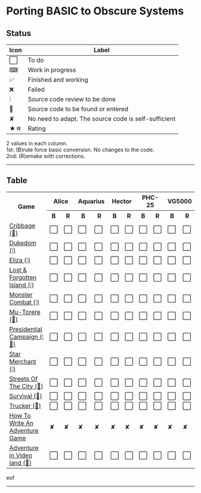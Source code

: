 # Porting BASIC to Obscure Systems

## Status

| Icon | Label          |
|------|----------------|
| ⬜️   | To do         |
| ⌨  | Work in progress  |
| ✅ | Finished and working |
| ❌ | Failed |
| ❕ | Source code review to be done |
| 📝 | Source code to be found or entered |
| ✘ | No need to adapt. The source code is self-sufficient |
| ★☆ | Rating |

2 values in each column.\
1st: (B)rute force basic conversion. No changes to the code.\
2nd: (R)emake with corrections.

___
## Table

<table>
    <tr>
        <th rowspan="2" style="text-align: center;">Game</th>
        <th colspan="2" style="text-align: center;">Alice</th>
        <th colspan="2" style="text-align: center;">Aquarius</th>
        <th colspan="2" style="text-align: center;">Hector</th>
        <th colspan="2" style="text-align: center;">PHC-25</th>
        <th colspan="2" style="text-align: center;">VG5000</th>
    </tr>
    <tr>
        <th style="text-align: center;">B</th>
        <th style="text-align: center;">R</th>
        <th style="text-align: center;">B</th>
        <th style="text-align: center;">R</th>
        <th style="text-align: center;">B</th>
        <th style="text-align: center;">R</th>
        <th style="text-align: center;">B</th>
        <th style="text-align: center;">R</th>
        <th style="text-align: center;">B</th>
        <th style="text-align: center;">R</th>
    </tr>
    <tr>
        <td><a href="./01-Cribbage">Cribbage (📝)</a></td>
        <!-- B           R   -->
        <td>⬜️</td> <td>⬜️</td> <!-- Alice -->
        <td>⬜️</td> <td>⬜️</td> <!-- Aquarius -->
        <td>⬜️</td> <td>⬜️</td> <!-- Hector -->
        <td>⬜️</td> <td>⬜️</td> <!-- PHC-25 -->
        <td>⬜️</td> <td>⬜️</td> <!-- VG5000 -->
    </tr>
    <tr>
        <td><a href="./02-Dukedom">Dukedom (❕)</a></td>
        <!-- B           R   -->
        <td>⬜️</td> <td>⬜️</td> <!-- Alice -->
        <td>⬜️</td> <td>⬜️</td> <!-- Aquarius -->
        <td>⬜️</td> <td>⬜️</td> <!-- Hector -->
        <td>⬜️</td> <td>⬜️</td> <!-- PHC-25 -->
        <td>⬜️</td> <td>⬜️</td> <!-- VG5000 -->
    </tr>
    <tr>
        <td><a href="./03-Eliza">Eliza (❕)</a></td>
        <!-- B           R   -->
        <td>⬜️</td> <td>⬜️</td> <!-- Alice -->
        <td>⬜️</td> <td>⬜️</td> <!-- Aquarius -->
        <td>⬜️</td> <td>⬜️</td> <!-- Hector -->
        <td>⬜️</td> <td>⬜️</td> <!-- PHC-25 -->
        <td>⬜️</td> <td>⬜️</td> <!-- VG5000 -->
    </tr>
    <tr>
        <td><a href="./04-Lost&ForgottenIsland">Lost & Forgotten Island (❕)</a></td>
        <!-- B           R   -->
        <td>⬜️</td> <td>⬜️</td> <!-- Alice -->
        <td>⬜️</td> <td>⬜️</td> <!-- Aquarius -->
        <td>⬜️</td> <td>⬜️</td> <!-- Hector -->
        <td>⬜️</td> <td>⬜️</td> <!-- PHC-25 -->
        <td>⬜️</td> <td>⬜️</td> <!-- VG5000 -->
    </tr>
    <tr>
        <td><a href="./05-MonsterCombat">Monster Combat (❕)</a></td>
        <!-- B           R   -->
        <td>⬜️</td> <td>⬜️</td> <!-- Alice -->
        <td>⬜️</td> <td>⬜️</td> <!-- Aquarius -->
        <td>⬜️</td> <td>⬜️</td> <!-- Hector -->
        <td>⬜️</td> <td>⬜️</td> <!-- PHC-25 -->
        <td>⬜️</td> <td>⬜️</td> <!-- VG5000 -->
    </tr>
    <tr>
        <td><a href="./06-MuTorere">Mu-Torere (📝)</a></td>
        <!-- B           R   -->
        <td>⬜️</td> <td>⬜️</td> <!-- Alice -->
        <td>⬜️</td> <td>⬜️</td> <!-- Aquarius -->
        <td>⬜️</td> <td>⬜️</td> <!-- Hector -->
        <td>⬜️</td> <td>⬜️</td> <!-- PHC-25 -->
        <td>⬜️</td> <td>⬜️</td> <!-- VG5000 -->
    </tr>
    <tr>
        <td><a href="./07-PresidentialCampaign">Presidential Campaign (❕ 📝)</a></td>
        <!-- B           R   -->
        <td>⬜️</td> <td>⬜️</td> <!-- Alice -->
        <td>⬜️</td> <td>⬜️</td> <!-- Aquarius -->
        <td>⬜️</td> <td>⬜️</td> <!-- Hector -->
        <td>⬜️</td> <td>⬜️</td> <!-- PHC-25 -->
        <td>⬜️</td> <td>⬜️</td> <!-- VG5000 -->
    </tr>
    <tr>
        <td><a href="./08-StarMerchant">Star Merchant (❕)</a></td>
        <!-- B           R   -->
        <td>⬜️</td> <td>⬜️</td> <!-- Alice -->
        <td>⬜️</td> <td>⬜️</td> <!-- Aquarius -->
        <td>⬜️</td> <td>⬜️</td> <!-- Hector -->
        <td>⬜️</td> <td>⬜️</td> <!-- PHC-25 -->
        <td>⬜️</td> <td>⬜️</td> <!-- VG5000 -->
    </tr>
    <tr>
        <td><a href="./09-StreetsOfTheCity">Streets Of The City (📝)</a></td>
        <!-- B           R   -->
        <td>⬜️</td> <td>⬜️</td> <!-- Alice -->
        <td>⬜️</td> <td>⬜️</td> <!-- Aquarius -->
        <td>⬜️</td> <td>⬜️</td> <!-- Hector -->
        <td>⬜️</td> <td>⬜️</td> <!-- PHC-25 -->
        <td>⬜️</td> <td>⬜️</td> <!-- VG5000 -->
    </tr>
    <tr>
        <td><a href="./10-Survival">Survival (📝)</a></td>
        <!-- B           R   -->
        <td>⬜️</td> <td>⬜️</td> <!-- Alice -->
        <td>⬜️</td> <td>⬜️</td> <!-- Aquarius -->
        <td>⬜️</td> <td>⬜️</td> <!-- Hector -->
        <td>⬜️</td> <td>⬜️</td> <!-- PHC-25 -->
        <td>⬜️</td> <td>⬜️</td> <!-- VG5000 -->
    </tr>
    <tr>
        <td><a href="./11-Trucker">Trucker (📝)</a></td>
        <!-- B           R   -->
        <td>⬜️</td> <td>⬜️</td> <!-- Alice -->
        <td>⬜️</td> <td>⬜️</td> <!-- Aquarius -->
        <td>⬜️</td> <td>⬜️</td> <!-- Hector -->
        <td>⬜️</td> <td>⬜️</td> <!-- PHC-25 -->
        <td>⬜️</td> <td>⬜️</td> <!-- VG5000 -->
    </tr>
    <tr>
        <td><a href="./12-HowToWriteAnAdventureGame">How To Write An Adventure Game</a></td>
        <!-- B           R   -->
        <td>✘</td> <td>✘</td> <!-- Alice -->
        <td>✘</td> <td>✘</td> <!-- Aquarius -->
        <td>✘</td> <td>✘</td> <!-- Hector -->
        <td>✘</td> <td>✘</td> <!-- PHC-25 -->
        <td>✘</td> <td>✘</td> <!-- VG5000 -->
    </tr>
    <tr>
        <td><a href="./13-AdventureinVideoland">Adventure in Video land (📝)</a></td>
        <!-- B           R   -->
        <td>⬜️</td> <td>⬜️</td> <!-- Alice -->
        <td>⬜️</td> <td>⬜️</td> <!-- Aquarius -->
        <td>⬜️</td> <td>⬜️</td> <!-- Hector -->
        <td>⬜️</td> <td>⬜️</td> <!-- PHC-25 -->
        <td>⬜️</td> <td>⬜️</td> <!-- VG5000 -->
    </tr>
</table>




eof
___
